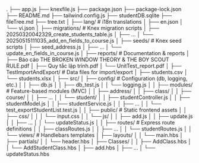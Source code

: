 .
├── app.js
├── knexfile.js
├── package.json
├── package-lock.json
├── README.md
├── tailwind.config.js
├── studentDB.sqlite
├── fileTree.md
├── tree.txt
│
├── lang/                             # i18n translations
│   ├── en.json
│   └── vi.json
│
├── migrations/                       # Knex migration scripts
│   ├── 20250320042329_create_students_table.js
│   ├── ...
│   └── 20250515111035_add_en_fields_to_course.js
│
├── seeds/                            # Knex seed scripts
│   ├── seed_address.js
│   ├── ...
│   └── update_en_fields_in_course.js
│
├── reports/                          # Documentation & reports
│   ├── Báo cáo THE BROKEN WINDOW THEORY & THE BOY SCOUT RULE.pdf
│   ├── Quy tắc lập trình.pdf
│   └── UnitTest_report.pdf
│
├── TestImportAndExport/             # Data files for import/export
│   ├── students.csv
│   └── students.xlsx
│
├── src/
│   ├── config/                       # Configuration (db, logging, etc.)
│   │   ├── db.js
│   │   ├── db_test.js
│   │   └── logging.js
│
│   ├── modules/                      # Feature-based modules (MVC)
│   │   ├── address/
│   │   ├── class/
│   │   ├── course/
│   │   ├── ...
│   │   └── student/
│   │       ├── studentController.js
│   │       ├── studentModel.js
│   │       ├── studentService.js
│   │       ├── ...
│   │       └── test_exportStudentList.test.js
│
│   ├── public/                       # Static frontend assets
│   │   ├── css/
│   │   │   └── input.css
│   │   └── js/
│   │       ├── add.js
│   │       ├── update.js
│   │       ├── ...
│   │       └── updateStatus.js
│
│   ├── routes/                       # Express route definitions
│   │   ├── classRoutes.js
│   │   ├── ...
│   │   └── studentRoutes.js
│
│   └── views/                        # Handlebars templates
│       ├── layouts/
│       │   └── main.hbs
│       ├── partials/
│       │   └── header.hbs
│       ├── Classes/
│       │   ├── AddClass.hbs
│       │   └── AddStudentClass.hbs
│       ├── add.hbs
│       ├── ...
│       └── updateStatus.hbs
 
